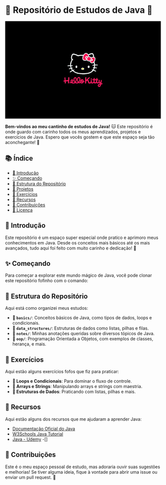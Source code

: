 # 🌸 Repositório de Estudos de Java 🌸

![Hello Kitty](./hello-kitty-logo.jpg)

**Bem-vindos ao meu cantinho de estudos de Java!** 🐱 Este repositório é onde guardo com carinho todos os meus aprendizados, projetos e exercícios de Java. Espero que vocês gostem e que este espaço seja tão aconchegante! 🎀

## 📚 Índice

- [💖 Introdução](#-introdução)
- [✨ Começando](#-começando)
- [📂 Estrutura do Repositório](#-estrutura-do-repositório)
- [🌟 Projetos](#-projetos)
- [💪 Exercícios](#-exercícios)
- [📖 Recursos](#-recursos)
- [🤝 Contribuições](#-contribuições)
- [📜 Licença](#-licença)

## 💖 Introdução

Este repositório é um espaço super especial onde pratico e aprimoro meus conhecimentos em Java. Desde os conceitos mais básicos até os mais avançados, tudo aqui foi feito com muito carinho e dedicação! 🌸

## ✨ Começando

Para começar a explorar este mundo mágico de Java, você pode clonar este repositório fofinho com o comando:

## 📂 Estrutura do Repositório
Aqui está como organizei meus estudos:

- **💖 `basics/`**: Conceitos básicos de Java, como tipos de dados, loops e condicionais.
- **🌳 `data_structures/`**: Estruturas de dados como listas, pilhas e filas.
- **📝 `notes/`**: Minhas anotações queridas sobre diversos tópicos de Java.
- **🌟 `oop/`**: Programação Orientada a Objetos, com exemplos de classes, herança, e mais.

## 💪 Exercícios
Aqui estão alguns exercícios fofos que fiz para praticar:

- **🔄 Loops e Condicionais**: Para dominar o fluxo de controle.
- **🧵 Arrays e Strings**: Manipulando arrays e strings com maestria.
- **🌳 Estruturas de Dados**: Praticando com listas, pilhas e mais.

## 📖 Recursos
Aqui estão alguns dos recursos que me ajudaram a aprender Java:

- [Documentação Oficial do Java](https://docs.oracle.com/javase/8/docs/api/)
- [W3Schools Java Tutorial](https://www.w3schools.com/java/)
- [Java - Udemy](https://www.udemy.com/course/java-curso-completo/)
-[]

## 🤝 Contribuições
Este é o meu espaço pessoal de estudo, mas adoraria ouvir suas sugestões e melhorias! Se tiver alguma ideia, fique à vontade para abrir uma issue ou enviar um pull request. 🥰

